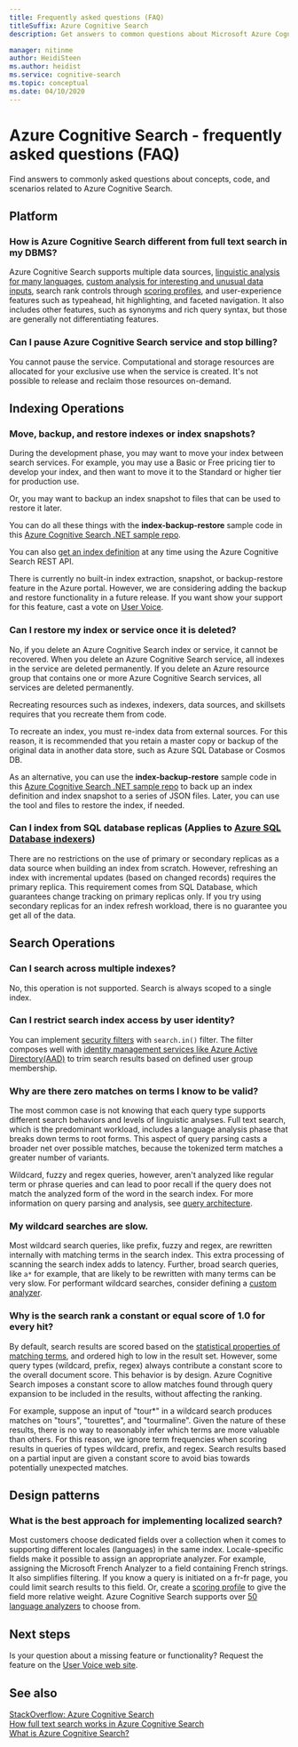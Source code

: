 ```yaml
---
title: Frequently asked questions (FAQ)
titleSuffix: Azure Cognitive Search
description: Get answers to common questions about Microsoft Azure Cognitive Search service, a cloud hosted search service on Microsoft Azure.

manager: nitinme
author: HeidiSteen
ms.author: heidist
ms.service: cognitive-search
ms.topic: conceptual
ms.date: 04/10/2020
---
```


# Azure Cognitive Search - frequently asked questions (FAQ)

 Find answers to commonly asked questions about concepts, code, and scenarios related to Azure Cognitive Search.

## Platform

### How is Azure Cognitive Search different from full text search in my DBMS?

Azure Cognitive Search supports multiple data sources, [linguistic analysis for many languages](https://docs.microsoft.com/rest/api/searchservice/language-support), [custom analysis for interesting and unusual data inputs](https://docs.microsoft.com/rest/api/searchservice/custom-analyzers-in-azure-search), search rank controls through [scoring profiles](https://docs.microsoft.com/rest/api/searchservice/add-scoring-profiles-to-a-search-index), and user-experience features such as typeahead, hit highlighting, and faceted navigation. It also includes other features, such as synonyms and rich query syntax, but those are generally not differentiating features.

### Can I pause Azure Cognitive Search service and stop billing?

You cannot pause the service. Computational and storage resources are allocated for your exclusive use when the service is created. It's not possible to release and reclaim those resources on-demand.

## Indexing Operations

### Move, backup, and restore indexes or index snapshots?

During the development phase, you may want to move your index between search services. For example, you may use a Basic or Free pricing tier to develop your index, and then want to move it to the Standard or higher tier for production use. 

Or, you may want to backup an index snapshot to files that can be used to restore it later. 

You can do all these things with the **index-backup-restore** sample code in this [Azure Cognitive Search .NET sample repo](https://github.com/Azure-Samples/azure-search-dotnet-samples). 

You can also [get an index definition](https://docs.microsoft.com/rest/api/searchservice/get-index) at any time using the Azure Cognitive Search REST API.

There is currently no built-in index extraction, snapshot, or backup-restore feature in the Azure portal. However, we are considering adding the backup and restore functionality in a future release. If you want show your support for this feature, cast a vote on [User Voice](https://feedback.azure.com/forums/263029-azure-search/suggestions/8021610-backup-snapshot-of-index).

### Can I restore my index or service once it is deleted?

No, if you delete an Azure Cognitive Search index or service, it cannot be recovered. When you delete an Azure Cognitive Search service, all indexes in the service are deleted permanently. If you delete an Azure resource group that contains one or more Azure Cognitive Search services, all services are deleted permanently.  

Recreating resources such as indexes, indexers, data sources, and skillsets requires that you recreate them from code. 

To recreate an index, you must re-index data from external sources. For this reason, it is recommended that you retain a master copy or backup of the original data in another data store, such as Azure SQL Database or Cosmos DB.

As an alternative, you can use the **index-backup-restore** sample code in this [Azure Cognitive Search .NET sample repo](https://github.com/Azure-Samples/azure-search-dotnet-samples) to back up an index definition and index snapshot to a series of JSON files. Later, you can use the tool and files to restore the index, if needed.  

### Can I index from SQL database replicas (Applies to [Azure SQL Database indexers](https://docs.microsoft.com/azure/search/search-howto-connecting-azure-sql-database-to-azure-search-using-indexers))

There are no restrictions on the use of primary or secondary replicas as a data source when building an index from scratch. However, refreshing an index with incremental updates (based on changed records) requires the primary replica. This requirement comes from SQL Database, which guarantees change tracking on primary replicas only. If you try using secondary replicas for an index refresh workload, there is no guarantee you get all of the data.

## Search Operations

### Can I search across multiple indexes?

No, this operation is not supported. Search is always scoped to a single index.

### Can I restrict search index access by user identity?

You can implement [security filters](https://docs.microsoft.com/azure/search/search-security-trimming-for-azure-search) with `search.in()` filter. The filter composes well with [identity management services like Azure Active Directory(AAD)](https://docs.microsoft.com/azure/search/search-security-trimming-for-azure-search-with-aad) to trim search results based on defined user group membership.

### Why are there zero matches on terms I know to be valid?

The most common case is not knowing that each query type supports different search behaviors and levels of linguistic analyses. Full text search, which is the predominant workload, includes a language analysis phase that breaks down terms to root forms. This aspect of query parsing casts a broader net over possible matches, because the tokenized term matches a greater number of variants.

Wildcard, fuzzy and regex queries, however, aren't analyzed like regular term or phrase queries and can lead to poor recall if the query does not match the analyzed form of the word in the search index. For more information on query parsing and analysis, see [query architecture](https://docs.microsoft.com/azure/search/search-lucene-query-architecture).

### My wildcard searches are slow.

Most wildcard search queries, like prefix, fuzzy and regex, are rewritten internally with matching terms in the search index. This extra processing of scanning the search index adds to latency. Further, broad search queries, like `a*` for example, that are likely to be rewritten with many terms can be very slow. For performant wildcard searches, consider defining a [custom analyzer](https://docs.microsoft.com/rest/api/searchservice/custom-analyzers-in-azure-search).

### Why is the search rank a constant or equal score of 1.0 for every hit?

By default, search results are scored based on the [statistical properties of matching terms](search-lucene-query-architecture.md#stage-4-scoring), and ordered high to low in the result set. However, some query types (wildcard, prefix, regex) always contribute a constant score to the overall document score. This behavior is by design. Azure Cognitive Search imposes a constant score to allow matches found through query expansion to be included in the results, without affecting the ranking.

For example, suppose an input of "tour*" in a wildcard search produces matches on "tours", "tourettes", and "tourmaline". Given the nature of these results, there is no way to reasonably infer which terms are more valuable than others. For this reason, we ignore term frequencies when scoring results in queries of types wildcard, prefix, and regex. Search results based on a partial input are given a constant score to avoid bias towards potentially unexpected matches.

## Design patterns

### What is the best approach for implementing localized search?

Most customers choose dedicated fields over a collection when it comes to supporting different locales (languages) in the same index. Locale-specific fields make it possible to assign an appropriate analyzer. For example, assigning the Microsoft French Analyzer to a field  containing French strings. It also simplifies filtering. If you know a query is initiated on a fr-fr page, you could limit search results to this field. Or, create a [scoring profile](https://docs.microsoft.com/rest/api/searchservice/add-scoring-profiles-to-a-search-index) to give the field more relative weight. Azure Cognitive Search supports over [50 language analyzers](https://docs.microsoft.com/azure/search/search-language-support) to choose from.

## Next steps

Is your question about a missing feature or functionality? Request the feature on the [User Voice web site](https://feedback.azure.com/forums/263029-azure-search).

## See also

 [StackOverflow: Azure Cognitive Search](https://stackoverflow.com/questions/tagged/azure-search)   
 [How full text search works in Azure Cognitive Search](search-lucene-query-architecture.md)  
 [What is Azure Cognitive Search?](search-what-is-azure-search.md)
